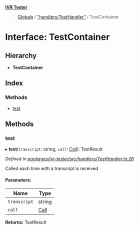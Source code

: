 **[IVR Tester](../README.md)**

> [Globals](../README.md) / ["handlers/TestHandler"](../modules/_handlers_testhandler_.md) / TestContainer

# Interface: TestContainer

## Hierarchy

* **TestContainer**

## Index

### Methods

* [test](_handlers_testhandler_.testcontainer.md#test)

## Methods

### test

▸ **test**(`transcript`: string, `call`: [Call](_call_call_.call.md)): TestResult

*Defined in [packages/ivr-tester/src/handlers/TestHandler.ts:26](https://github.com/SketchingDev/ivr-tester/blob/5493745/packages/ivr-tester/src/handlers/TestHandler.ts#L26)*

Called each time with a transcript is received

#### Parameters:

Name | Type |
------ | ------ |
`transcript` | string |
`call` | [Call](_call_call_.call.md) |

**Returns:** TestResult
